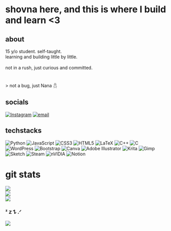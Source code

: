 # shovna here, and this is where I build and learn <3

## about
15 y/o student. self-taught. 
<br>learning and building little by little.  
<br>not in a rush, just curious and committed.
<br><br><br>> not a bug, just Nana  𓆣

## socials 
[![Instagram](https://img.shields.io/badge/Instagram-%23E4405F.svg?logo=Instagram&logoColor=white)](https://instagram.com/susanna.soh) [![email](https://img.shields.io/badge/Email-D14836?logo=gmail&logoColor=white)](mailto:paudyalshovna@gmail.com) 

## techstacks
![Python](https://img.shields.io/badge/python-3670A0?style=flat-square&logo=python&logoColor=ffdd54) ![JavaScript](https://img.shields.io/badge/javascript-%23323330.svg?style=flat-square&logo=javascript&logoColor=%23F7DF1E) ![CSS3](https://img.shields.io/badge/css3-%231572B6.svg?style=flat-square&logo=css3&logoColor=white) ![HTML5](https://img.shields.io/badge/html5-%23E34F26.svg?style=flat-square&logo=html5&logoColor=white) ![LaTeX](https://img.shields.io/badge/latex-%23008080.svg?style=flat-square&logo=latex&logoColor=white) ![C++](https://img.shields.io/badge/c++-%2300599C.svg?style=flat-square&logo=c%2B%2B&logoColor=white) ![C](https://img.shields.io/badge/c-%2300599C.svg?style=flat-square&logo=c&logoColor=white) ![WordPress](https://img.shields.io/badge/WordPress-%23117AC9.svg?style=flat-square&logo=WordPress&logoColor=white) ![Bootstrap](https://img.shields.io/badge/bootstrap-%238511FA.svg?style=flat-square&logo=bootstrap&logoColor=white) ![Canva](https://img.shields.io/badge/Canva-%2300C4CC.svg?style=flat-square&logo=Canva&logoColor=white) ![Adobe Illustrator](https://img.shields.io/badge/adobe%20illustrator-%23FF9A00.svg?style=flat-square&logo=adobe%20illustrator&logoColor=white) ![Krita](https://img.shields.io/badge/Krita-203759?style=flat-square&logo=krita&logoColor=EEF37B) ![Gimp](https://img.shields.io/badge/Gimp-657D8B?style=flat-square&logo=gimp&logoColor=FFFFFF) ![Sketch](https://img.shields.io/badge/Sketch-FFB387?style=flat-square&logo=sketch&logoColor=black) ![Steam](https://img.shields.io/badge/steam-%23000000.svg?style=flat-square&logo=steam&logoColor=white) ![nVIDIA](https://img.shields.io/badge/nVIDIA-%2376B900.svg?style=flat-square&logo=nVIDIA&logoColor=white) ![Notion](https://img.shields.io/badge/Notion-%23000000.svg?style=flat-square&logo=notion&logoColor=white)
# git stats
![](https://github-readme-stats.vercel.app/api?username=notabugitsnana&theme=shadow_blue&hide_border=false&include_all_commits=false&count_private=false)<br/>
![](https://nirzak-streak-stats.vercel.app/?user=notabugitsnana&theme=shadow_blue&hide_border=false)<br/>
![](https://github-readme-stats.vercel.app/api/top-langs/?username=notabugitsnana&theme=shadow_blue&hide_border=false&include_all_commits=false&count_private=false&layout=compact)

### ᶻ 𝗓 𐰁 .ᐟ
![](https://github-contributor-stats.vercel.app/api?username=notabugitsnana&limit=5&theme=shadow_blue&combine_all_yearly_contributions=true)
